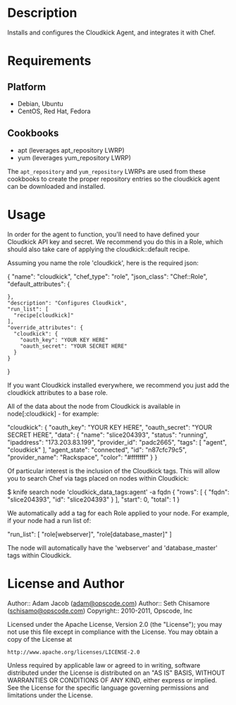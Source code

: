 Description
===========

Installs and configures the Cloudkick Agent, and integrates it with Chef.

Requirements
============

Platform
--------

* Debian, Ubuntu
* CentOS, Red Hat, Fedora

Cookbooks
---------

* apt (leverages apt_repository LWRP)
* yum (leverages yum_repository LWRP)

The `apt_repository` and `yum_repository` LWRPs are used from these cookbooks to create the proper repository entries so the cloudkick agent can be downloaded and installed.

Usage
=====

In order for the agent to function, you'll need to have defined your Cloudkick API key and secret.  We recommend you do this in a Role, which should also take care of applying the cloudkick::default recipe.

Assuming you name the role 'cloudkick', here is the required json:

  {
    "name": "cloudkick",
    "chef_type": "role",
    "json_class": "Chef::Role",
    "default_attributes": {

    },
    "description": "Configures Cloudkick",
    "run_list": [
      "recipe[cloudkick]"
    ],
    "override_attributes": {
      "cloudkick": {
        "oauth_key": "YOUR KEY HERE"
        "oauth_secret": "YOUR SECRET HERE"
      }
    }
  }

If you want Cloudkick installed everywhere, we recommend you just add the cloudkick attributes to a base role.

All of the data about the node from Cloudkick is available in node[:cloudkick] - for example: 

  "cloudkick": {
    "oauth_key": "YOUR KEY HERE",
    "oauth_secret": "YOUR SECRET HERE",
    "data": {
      "name": "slice204393",
      "status": "running",
      "ipaddress": "173.203.83.199",
      "provider_id": "padc2665",
      "tags": [
        "agent",
        "cloudkick"
      ],
      "agent_state": "connected",
      "id": "n87cfc79c5",
      "provider_name": "Rackspace",
      "color": "#fffffff"
    }
  }

Of particular interest is the inclusion of the Cloudkick tags.  This will allow you to search Chef via tags placed on nodes within Cloudkick:

  $ knife search node 'cloudkick_data_tags:agent' -a fqdn
  {
    "rows": [
      {
        "fqdn": "slice204393",
        "id": "slice204393"
      }
    ],
    "start": 0,
    "total": 1
  }
  
We automatically add a tag for each Role applied to your node.  For example, if your node had a run list of:

  "run_list": [ "role[webserver]", "role[database_master]" ]

The node will automatically have the 'webserver' and 'database_master' tags within Cloudkick.

License and Author
==================

Author:: Adam Jacob (<adam@opscode.com>)
Author:: Seth Chisamore (<schisamo@opscode.com>)
Copyright:: 2010-2011, Opscode, Inc

Licensed under the Apache License, Version 2.0 (the "License");
you may not use this file except in compliance with the License.
You may obtain a copy of the License at

    http://www.apache.org/licenses/LICENSE-2.0

Unless required by applicable law or agreed to in writing, software
distributed under the License is distributed on an "AS IS" BASIS,
WITHOUT WARRANTIES OR CONDITIONS OF ANY KIND, either express or implied.
See the License for the specific language governing permissions and
limitations under the License.
